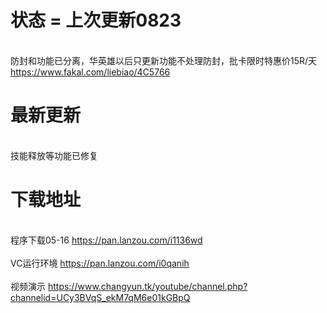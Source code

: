 

# 状态 = 上次更新0823
 
</br> 防封和功能已分离，华英雄以后只更新功能不处理防封，批卡限时特惠价15R/天 https://www.fakal.com/liebiao/4C5766 </br> 
 

# 最新更新

</br>技能释放等功能已修复</br>
 

# 下载地址 

</br>程序下载05-16 https://pan.lanzou.com/i1136wd</br>
</br>VC运行环境 https://pan.lanzou.com/i0qanih</br>
</br> 视频演示 https://www.changyun.tk/youtube/channel.php?channelid=UCy3BVqS_ekM7qM6e01kGBpQ</br>
 
